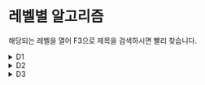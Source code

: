 # 레벨별 알고리즘<br/>
해당되는 레벨을 열어 F3으로 제목을 검색하시면 빨리 찾습니다.
<details markdown="1">
<summary>D1</summary>

* [거꾸로 출력해 보아요](https://github.com/gospel306/Algorithm/blob/master/SWExpertAcademy/D1/(1545)%20%EA%B1%B0%EA%BE%B8%EB%A1%9C%20%EC%B6%9C%EB%A0%A5%ED%95%B4%20%EB%B3%B4%EC%95%84%EC%9A%94.java)
* [간단한 N의 약수](https://github.com/gospel306/Algorithm/blob/master/SWExpertAcademy/D1/(1933)%20%EA%B0%84%EB%8B%A8%ED%95%9C%20N%20%EC%9D%98%20%EC%95%BD%EC%88%98.java)
* [1대1 가위바위보](https://github.com/gospel306/Algorithm/blob/master/SWExpertAcademy/D1/(1936)%201%EB%8C%801%20%EA%B0%80%EC%9C%84%EB%B0%94%EC%9C%84%EB%B3%B4.java)
* [아주 간단한 계산기](https://github.com/gospel306/Algorithm/blob/master/SWExpertAcademy/D1/(1938)%20%EC%95%84%EC%A3%BC%20%EA%B0%84%EB%8B%A8%ED%95%9C%20%EA%B3%84%EC%82%B0%EA%B8%B0.java)
* [더블더블](https://github.com/gospel306/Algorithm/blob/master/SWExpertAcademy/D1/(2019)%20%EB%8D%94%EB%B8%94%EB%8D%94%EB%B8%94.java)
* [N줄덧셈](https://github.com/gospel306/Algorithm/blob/master/SWExpertAcademy/D1/(2025)%20N%EC%A4%84%EB%8D%A7%EC%85%88.java)
* [대각선 출력하기](https://github.com/gospel306/Algorithm/blob/master/SWExpertAcademy/D1/(2027)%20%EB%8C%80%EA%B0%81%EC%84%A0%20%EC%B6%9C%EB%A0%A5%ED%95%98%EA%B8%B0.java)
* [몫과 나머지 출력하기](https://github.com/gospel306/Algorithm/blob/master/SWExpertAcademy/D1/(2029)%20%EB%AA%AB%EA%B3%BC%20%EB%82%98%EB%A8%B8%EC%A7%80%20%EC%B6%9C%EB%A0%A5%ED%95%98%EA%B8%B0.java)
* [서랍의 비밀번호](https://github.com/gospel306/Algorithm/blob/master/SWExpertAcademy/D1/(2043)%20%EC%84%9C%EB%9E%8D%EC%9D%98%20%EB%B9%84%EB%B0%80%EB%B2%88%ED%98%B8.java)
* [스탬프 찍기](https://github.com/gospel306/Algorithm/blob/master/SWExpertAcademy/D1/(2046)%20%EC%8A%A4%ED%83%AC%ED%94%84%20%EC%B0%8D%EA%B8%B0.java)
* [신문 헤드라인](https://github.com/gospel306/Algorithm/blob/master/SWExpertAcademy/D1/(2047)%20%EC%8B%A0%EB%AC%B8%20%ED%97%A4%EB%93%9C%EB%9D%BC%EC%9D%B8.java)
* [알파벳을 숫자로 변환](https://github.com/gospel306/Algorithm/blob/master/SWExpertAcademy/D1/(2050)%20%EC%95%8C%ED%8C%8C%EB%B2%B3%EC%9D%84%20%EC%88%AB%EC%9E%90%EB%A1%9C%20%EB%B3%80%ED%99%98.java)
* [연월일 달력](https://github.com/gospel306/Algorithm/blob/master/SWExpertAcademy/D1/(2056)%20%EC%97%B0%EC%9B%94%EC%9D%BC%20%EB%8B%AC%EB%A0%A5.java)
* [자릿수 더하기](https://github.com/gospel306/Algorithm/blob/master/SWExpertAcademy/D1/(2058)%20%EC%9E%90%EB%A6%BF%EC%88%98%20%EB%8D%94%ED%95%98%EA%B8%B0.java)
* [중간값 찾기](https://github.com/gospel306/Algorithm/blob/master/SWExpertAcademy/D1/(2063)%20%EC%A4%91%EA%B0%84%EA%B0%92%20%EC%B0%BE%EA%B8%B0.java)
* [최대수 구하기](https://github.com/gospel306/Algorithm/blob/master/SWExpertAcademy/D1/(2068)%20%EC%B5%9C%EB%8C%80%EC%88%98%20%EA%B5%AC%ED%95%98%EA%B8%B0.java)
* [큰 놈, 작은 놈, 같은 놈](https://github.com/gospel306/Algorithm/blob/master/SWExpertAcademy/D1/(2070)%20%ED%81%B0%20%EB%86%88%2C%20%EC%9E%91%EC%9D%80%20%EB%86%88%2C%20%EA%B0%99%EC%9D%80%20%EB%86%88.java)
* [평균값 구하기](https://github.com/gospel306/Algorithm/blob/master/SWExpertAcademy/D1/(2071)%ED%8F%89%EA%B7%A0%EA%B0%92%20%EA%B5%AC%ED%95%98%EA%B8%B0%2Cjava)
* [홀수만 더하기](https://github.com/gospel306/Algorithm/blob/master/SWExpertAcademy/D1/(2072)%ED%99%80%EC%88%98%EB%A7%8C%20%EB%8D%94%ED%95%98%EA%B8%B0.java)

</details>

<details markdown="1">
<summary>D2</summary>

* [최빈수 구하기](https://github.com/gospel306/Algorithm/blob/master/SWExpertAcademy/D2/(1204)%20%EC%B5%9C%EB%B9%88%EC%88%98%20%EA%B5%AC%ED%95%98%EA%B8%B0.java)
* [수도 요금 경쟁](https://github.com/gospel306/Algorithm/blob/master/SWExpertAcademy/D2/(1284)%20%EC%88%98%EB%8F%84%20%EC%9A%94%EA%B8%88%20%EA%B2%BD%EC%9F%81.java)
* [아름이의 돌 던지기](https://github.com/gospel306/Algorithm/blob/master/SWExpertAcademy/D2/(1285)%20%EC%95%84%EB%A6%84%EC%9D%B4%EC%9D%98%20%EB%8F%8C%20%EB%8D%98%EC%A7%80%EA%B8%B0.cpp)
* [새로운 불면증 치료법](https://github.com/gospel306/Algorithm/blob/master/SWExpertAcademy/D2/(1288)%20%EC%83%88%EB%A1%9C%EC%9A%B4%20%EB%B6%88%EB%A9%B4%EC%A6%9D%20%EC%B9%98%EB%A3%8C%EB%B2%95.java)
* [백만 장자 프로젝트](https://github.com/gospel306/Algorithm/blob/master/SWExpertAcademy/D2/(1859)%20%EB%B0%B1%EB%A7%8C%20%EC%9E%A5%EC%9E%90%20%ED%94%84%EB%A1%9C%EC%A0%9D%ED%8A%B8.java)
* [간단한 369게임](https://github.com/gospel306/Algorithm/blob/master/SWExpertAcademy/D2/(1926)%20%EA%B0%84%EB%8B%A8%ED%95%9C%20369%EA%B2%8C%EC%9E%84.java)
* [Base64 Decoder](https://github.com/gospel306/Algorithm/blob/master/SWExpertAcademy/D2/(1928)%20Base64%20Decoder.java)
* [가랏! RC카!](https://github.com/gospel306/Algorithm/blob/master/SWExpertAcademy/D2/(1940)%20%EA%B0%80%EB%9E%8F!%20RC%EC%B9%B4!.java)
* [간단한 소인수분해](https://github.com/gospel306/Algorithm/blob/master/SWExpertAcademy/D2/(1945)%20%EA%B0%84%EB%8B%A8%ED%95%9C%20%EC%86%8C%EC%9D%B8%EC%88%98%EB%B6%84%ED%95%B4.java)
* [간단한 압축 풀기](https://github.com/gospel306/Algorithm/blob/master/SWExpertAcademy/D2/(1946)%20%EA%B0%84%EB%8B%A8%ED%95%9C%20%EC%95%95%EC%B6%95%20%ED%92%80%EA%B8%B0.java)
* [날짜 계산기](https://github.com/gospel306/Algorithm/blob/master/SWExpertAcademy/D2/(1948)%20%EB%82%A0%EC%A7%9C%20%EA%B3%84%EC%82%B0%EA%B8%B0.java)
* [달팽이 숫자](https://github.com/gospel306/Algorithm/blob/master/SWExpertAcademy/D2/(1954)%20%EB%8B%AC%ED%8C%BD%EC%9D%B4%20%EC%88%AB%EC%9E%90.java)
* [두개의 숫자열](https://github.com/gospel306/Algorithm/blob/master/SWExpertAcademy/D2/(1959)%20%EB%91%90%EA%B0%9C%EC%9D%98%20%EC%88%AB%EC%9E%90%EC%97%B4.java)
* [숫자 배열 회전](https://github.com/gospel306/Algorithm/blob/master/SWExpertAcademy/D2/(1961)%20%EC%88%AB%EC%9E%90%20%EB%B0%B0%EC%97%B4%20%ED%9A%8C%EC%A0%84.java)
* [숫자를 정렬하자](https://github.com/gospel306/Algorithm/blob/master/SWExpertAcademy/D2/(1966)%20%EC%88%AB%EC%9E%90%EB%A5%BC%20%EC%A0%95%EB%A0%AC%ED%95%98%EC%9E%90.java)
* [쉬운 거스름돈](https://github.com/gospel306/Algorithm/blob/master/SWExpertAcademy/D2/(1970)%20%EC%89%AC%EC%9A%B4%20%EA%B1%B0%EC%8A%A4%EB%A6%84%EB%8F%88.java)
* [스도쿠 검증](https://github.com/gospel306/Algorithm/blob/master/SWExpertAcademy/D2/(1974)%20%EC%8A%A4%EB%8F%84%EC%BF%A0%20%EA%B2%80%EC%A6%9D.java)
* [시각 덧셈](https://github.com/gospel306/Algorithm/blob/master/SWExpertAcademy/D2/(1976)%20%EC%8B%9C%EA%B0%81%20%EB%8D%A7%EC%85%88.java)
* [어디에 단어가 들어갈 수 있을까](https://github.com/gospel306/Algorithm/blob/master/SWExpertAcademy/D2/(1979)%20%EC%96%B4%EB%94%94%EC%97%90%20%EB%8B%A8%EC%96%B4%EA%B0%80%20%EB%93%A4%EC%96%B4%EA%B0%88%20%EC%88%98%20%EC%9E%88%EC%9D%84%EA%B9%8C.java)
* [조교의 성적 매기기](https://github.com/gospel306/Algorithm/blob/master/SWExpertAcademy/D2/(1983)%20%EC%A1%B0%EA%B5%90%EC%9D%98%20%EC%84%B1%EC%A0%81%20%EB%A7%A4%EA%B8%B0%EA%B8%B0.java)
* [중간 평균값 구하기](https://github.com/gospel306/Algorithm/blob/master/SWExpertAcademy/D2/(1984)%20%EC%A4%91%EA%B0%84%20%ED%8F%89%EA%B7%A0%EA%B0%92%20%EA%B5%AC%ED%95%98%EA%B8%B0.java)
* [지그재그 숫자](https://github.com/gospel306/Algorithm/blob/master/SWExpertAcademy/D2/(1986)%20%EC%A7%80%EA%B7%B8%EC%9E%AC%EA%B7%B8%20%EC%88%AB%EC%9E%90.java)
* [초심자의 회문 검사](https://github.com/gospel306/Algorithm/blob/master/SWExpertAcademy/D2/(1989)%20%EC%B4%88%EC%8B%AC%EC%9E%90%EC%9D%98%20%ED%9A%8C%EB%AC%B8%20%EA%B2%80%EC%82%AC.java)
* [파리 퇴치](https://github.com/gospel306/Algorithm/blob/master/SWExpertAcademy/D2/(2001)%20%ED%8C%8C%EB%A6%AC%20%ED%87%B4%EC%B9%98.java)
* [파스칼의 삼각형](https://github.com/gospel306/Algorithm/blob/master/SWExpertAcademy/D2/(2005)%20%ED%8C%8C%EC%8A%A4%EC%B9%BC%EC%9D%98%20%EC%82%BC%EA%B0%81%ED%98%95.java)
* [패턴 마디의 길이](https://github.com/gospel306/Algorithm/blob/master/SWExpertAcademy/D2/(2007)%20%ED%8C%A8%ED%84%B4%20%EB%A7%88%EB%94%94%EC%9D%98%20%EA%B8%B8%EC%9D%B4.java)

</details>
<details markdown="1">
<summary>D3</summary>

* [View](https://github.com/gospel306/Algorithm/blob/master/SWExpertAcademy/D3/(1206)%20View.java)
* [Flatten](https://github.com/gospel306/Algorithm/blob/master/SWExpertAcademy/D3/(1208)%20Flatten.java)
* [Sum](https://github.com/gospel306/Algorithm/blob/master/SWExpertAcademy/D3/(1209)%20Sum.java)
* [String](https://github.com/gospel306/Algorithm/blob/master/SWExpertAcademy/D3/(1213)%20String.java)
* [회문1](https://github.com/gospel306/Algorithm/blob/master/SWExpertAcademy/D3/(1215)%20%ED%9A%8C%EB%AC%B81.java)
* [회문2](https://github.com/gospel306/Algorithm/blob/master/SWExpertAcademy/D3/(1216)%20%ED%9A%8C%EB%AC%B82.java)
* [거듭 제곱](https://github.com/gospel306/Algorithm/blob/master/SWExpertAcademy/D3/(1217)%20%EA%B1%B0%EB%93%AD%20%EC%A0%9C%EA%B3%B1.java)
* [GNS](https://github.com/gospel306/Algorithm/blob/master/SWExpertAcademy/D3/(1221)%20GNS.java)
* [암호생성기](https://github.com/gospel306/Algorithm/blob/master/SWExpertAcademy/D3/(1225)%20%EC%95%94%ED%98%B8%EC%83%9D%EC%84%B1%EA%B8%B0.java)
* [암호문1](https://github.com/gospel306/Algorithm/blob/master/SWExpertAcademy/D3/(1228)%20%EC%95%94%ED%98%B8%EB%AC%B81.java)
* [암호문2](https://github.com/gospel306/Algorithm/blob/master/SWExpertAcademy/D3/(1229)%20%EC%95%94%ED%98%B8%EB%AC%B82.java)
* [암호문3](https://github.com/gospel306/Algorithm/blob/master/SWExpertAcademy/D3/(1230)%20%EC%95%94%ED%98%B8%EB%AC%B83.java)
* [비밀번호](https://github.com/gospel306/Algorithm/blob/master/SWExpertAcademy/D3/(1234)%20%EB%B9%84%EB%B0%80%EB%B2%88%ED%98%B8.java)
* [단순 2진 암호코드](https://github.com/gospel306/Algorithm/blob/master/SWExpertAcademy/D3/(1240)%20%EB%8B%A8%EC%88%9C%202%EC%A7%84%20%EC%95%94%ED%98%B8%EC%BD%94%EB%93%9C.java)
* [최대 상금](https://github.com/gospel306/Algorithm/blob/master/SWExpertAcademy/D3/(1244)%20%EC%B5%9C%EB%8C%80%20%EC%83%81%EA%B8%88.java)
* [원재의 메모리 복구하기](https://github.com/gospel306/Algorithm/blob/master/SWExpertAcademy/D3/(1289)%20%EC%9B%90%EC%9E%AC%EC%9D%98%20%EB%A9%94%EB%AA%A8%EB%A6%AC%20%EB%B3%B5%EA%B5%AC%ED%95%98%EA%B8%B0.java)
* [원재의 벽 꾸미기](https://github.com/gospel306/Algorithm/blob/master/SWExpertAcademy/D3/(1491)%20%EC%9B%90%EC%9E%AC%EC%9D%98%20%EB%B2%BD%20%EA%BE%B8%EB%AF%B8%EA%B8%B0.java)
* [수의 새로운 연산](https://github.com/gospel306/Algorithm/blob/master/SWExpertAcademy/D3/(1493)%20%EC%88%98%EC%9D%98%20%EC%83%88%EB%A1%9C%EC%9A%B4%20%EC%97%B0%EC%82%B0.java)
* [진기의 최고급 붕어빵](https://github.com/gospel306/Algorithm/blob/master/SWExpertAcademy/D3/(1860)%20%EC%A7%84%EA%B8%B0%EC%9D%98%20%EC%B5%9C%EA%B3%A0%EA%B8%89%20%EB%B6%95%EC%96%B4%EB%B9%B5.java)
* [상호의 배틀필드](https://github.com/gospel306/Algorithm/blob/master/SWExpertAcademy/D3/(1873)%20%EC%83%81%ED%98%B8%EC%9D%98%20%EB%B0%B0%ED%8B%80%ED%95%84%EB%93%9C.java)
* [농작물 수확하기](https://github.com/gospel306/Algorithm/blob/master/SWExpertAcademy/D3/(2805)%20%EB%86%8D%EC%9E%91%EB%AC%BC%20%EC%88%98%ED%99%95%ED%95%98%EA%B8%B0.java)
* [N-Queen](https://github.com/gospel306/Algorithm/blob/master/SWExpertAcademy/D3/(2806)%20N-Queen.java)
* [부분 수열의 합](https://github.com/gospel306/Algorithm/blob/master/SWExpertAcademy/D3/(2817)%20%EB%B6%80%EB%B6%84%20%EC%88%98%EC%97%B4%EC%9D%98%20%ED%95%A9.java)
* [문자열 교집합](https://github.com/gospel306/Algorithm/blob/master/SWExpertAcademy/D3/(2948)%20%EB%AC%B8%EC%9E%90%EC%97%B4%20%EA%B5%90%EC%A7%91%ED%95%A9.java)
* [100만 이하의 모든 소수](https://github.com/gospel306/Algorithm/blob/master/SWExpertAcademy/D3/(3131)%20100%EB%A7%8C%20%EC%9D%B4%ED%95%98%EC%9D%98%20%EB%AA%A8%EB%93%A0%20%EC%86%8C%EC%88%98.java)
* [영준이와 신비한 뿔의 숲](https://github.com/gospel306/Algorithm/blob/master/SWExpertAcademy/D3/(3142)%20%EC%98%81%EC%A4%80%EC%9D%B4%EC%99%80%20%EC%8B%A0%EB%B9%84%ED%95%9C%20%EB%BF%94%EC%9D%98%20%EC%88%B2.java)
* [정삼각형 분할 놀이](https://github.com/gospel306/Algorithm/blob/master/SWExpertAcademy/D3/(3233)%20%EC%A0%95%EC%82%BC%EA%B0%81%ED%98%95%20%EB%B6%84%ED%95%A0%20%EB%86%80%EC%9D%B4.java)
* [두 수의 덧셈](https://github.com/gospel306/Algorithm/blob/master/SWExpertAcademy/D3/(3260)%20%EB%91%90%20%EC%88%98%EC%9D%98%20%EB%8D%A7%EC%85%88.java)
* [보충학습과 평균](https://github.com/gospel306/Algorithm/blob/master/SWExpertAcademy/D3/(3314)%20%EB%B3%B4%EC%B6%A9%ED%95%99%EC%8A%B5%EA%B3%BC%20%ED%8F%89%EA%B7%A0.java)
* [파도반 수열](https://github.com/gospel306/Algorithm/blob/master/SWExpertAcademy/D3/(3376)%ED%8C%8C%EB%8F%84%EB%B0%98%20%EC%88%98%EC%97%B4.java)
* [세가지 합 구하기](https://github.com/gospel306/Algorithm/blob/master/SWExpertAcademy/D3/(3408)%20%EC%84%B8%EA%B0%80%EC%A7%80%20%ED%95%A9%20%EA%B5%AC%ED%95%98%EA%B8%B0.java)
* [준환이의 운동관리](https://github.com/gospel306/Algorithm/blob/master/SWExpertAcademy/D3/(3431)%20%EC%A4%80%ED%99%98%EC%9D%B4%EC%9D%98%20%EC%9A%B4%EB%8F%99%EA%B4%80%EB%A6%AC.java)
* [직사각형 길이 찾기](https://github.com/gospel306/Algorithm/blob/master/SWExpertAcademy/D3/(3456)%20%EC%A7%81%EC%82%AC%EA%B0%81%ED%98%95%20%EA%B8%B8%EC%9D%B4%20%EC%B0%BE%EA%B8%B0.java)
* [퍼펙트 셔플](https://github.com/gospel306/Algorithm/blob/master/SWExpertAcademy/D3/(3499)%20%ED%8D%BC%ED%8E%99%ED%8A%B8%20%EC%85%94%ED%94%8C.java)
* [Digit sum](https://github.com/gospel306/Algorithm/blob/master/SWExpertAcademy/D3/(3750)%20Digit%20sum.java)
* [승률 비교하기](https://github.com/gospel306/Algorithm/blob/master/SWExpertAcademy/D3/(3975)%20%EC%8A%B9%EB%A5%A0%20%EB%B9%84%EA%B5%90%ED%95%98%EA%B8%B0.java)
* [영준이의 카드 카운팅](https://github.com/gospel306/Algorithm/blob/master/SWExpertAcademy/D3/(4047)%20%EC%98%81%EC%A4%80%EC%9D%B4%EC%9D%98%20%EC%B9%B4%EB%93%9C%20%EC%B9%B4%EC%9A%B4%ED%8C%85.java)
* [태혁이의 사랑은 타이밍](https://github.com/gospel306/Algorithm/blob/master/SWExpertAcademy/D3/(4299)%20%ED%83%9C%ED%98%81%EC%9D%B4%EC%9D%98%20%EC%82%AC%EB%9E%91%EC%9D%80%20%ED%83%80%EC%9D%B4%EB%B0%8D.java)
* [모음이 보이지 않는 사람](https://github.com/gospel306/Algorithm/blob/master/SWExpertAcademy/D3/(4406)%20%EB%AA%A8%EC%9D%8C%EC%9D%B4%20%EB%B3%B4%EC%9D%B4%EC%A7%80%20%EC%95%8A%EB%8A%94%20%EC%82%AC%EB%9E%8C.java)
* [최대 성적표 만들기](https://github.com/gospel306/Algorithm/blob/master/SWExpertAcademy/D3/(4466)%20%EC%B5%9C%EB%8C%80%20%EC%84%B1%EC%A0%81%ED%91%9C%20%EB%A7%8C%EB%93%A4%EA%B8%B0.java)
* [늘어지는 소리 만들기](https://github.com/gospel306/Algorithm/blob/master/SWExpertAcademy/D3/(4676)%20%EB%8A%98%EC%96%B4%EC%A7%80%EB%8A%94%20%EC%86%8C%EB%A6%AC%20%EB%A7%8C%EB%93%A4%EA%B8%B0.java)
* [테네스의 특별한 소수](https://github.com/gospel306/Algorithm/blob/master/SWExpertAcademy/D3/(4698)%20%ED%85%8C%EB%84%A4%EC%8A%A4%EC%9D%98%20%ED%8A%B9%EB%B3%84%ED%95%9C%20%EC%86%8C%EC%88%98.java)
* [다솔이의 다이아몬드 장식](https://github.com/gospel306/Algorithm/blob/master/SWExpertAcademy/D3/(4751)%20%EB%8B%A4%EC%86%94%EC%9D%B4%EC%9D%98%20%EB%8B%A4%EC%9D%B4%EC%95%84%EB%AA%AC%EB%93%9C%20%EC%9E%A5%EC%8B%9D.java)
* [성공적인 공연 기획](https://github.com/gospel306/Algorithm/blob/master/SWExpertAcademy/D3/(4789)%20%EC%84%B1%EA%B3%B5%EC%A0%81%EC%9D%B8%20%EA%B3%B5%EC%97%B0%20%EA%B8%B0%ED%9A%8D.java)
* [두가지 빵의 딜레마](https://github.com/gospel306/Algorithm/blob/master/SWExpertAcademy/D3/(5162)%20%EB%91%90%EA%B0%80%EC%A7%80%20%EB%B9%B5%EC%9D%98%20%EB%94%9C%EB%A0%88%EB%A7%88.java)
* [햄버거 다이어트](https://github.com/gospel306/Algorithm/blob/master/SWExpertAcademy/D3/(5215)%20%ED%96%84%EB%B2%84%EA%B1%B0%20%EB%8B%A4%EC%9D%B4%EC%96%B4%ED%8A%B8.java)
* [의석이의 세로로 말해요](https://github.com/gospel306/Algorithm/blob/master/SWExpertAcademy/D3/(5356)%20%EC%9D%98%EC%84%9D%EC%9D%B4%EC%9D%98%20%EC%84%B8%EB%A1%9C%EB%A1%9C%20%EB%A7%90%ED%95%B4%EC%9A%94.java)
* [민석이의 과제 체크하기](https://github.com/gospel306/Algorithm/blob/master/SWExpertAcademy/D3/(5431)%20%EB%AF%BC%EC%84%9D%EC%9D%B4%EC%9D%98%20%EA%B3%BC%EC%A0%9C%20%EC%B2%B4%ED%81%AC%ED%95%98%EA%B8%B0.java)
* [2016년 요일 맞추기](https://github.com/gospel306/Algorithm/blob/master/SWExpertAcademy/D3/(5515)%202016%EB%85%84%20%EC%9A%94%EC%9D%BC%20%EB%A7%9E%EC%B6%94%EA%B8%B0.java)
* [홀수일까 짝수일까](https://github.com/gospel306/Algorithm/blob/master/SWExpertAcademy/D3/(5549)%20%ED%99%80%EC%88%98%EC%9D%BC%EA%B9%8C%20%EC%A7%9D%EC%88%98%EC%9D%BC%EA%B9%8C.java)
* [쥬스 나누기](https://github.com/gospel306/Algorithm/blob/master/SWExpertAcademy/D3/(5601)%20%EC%A5%AC%EC%8A%A4%20%EB%82%98%EB%88%84%EA%B8%B0.java)
* [건초더미](https://github.com/gospel306/Algorithm/blob/master/SWExpertAcademy/D3/(5603)%20%EA%B1%B4%EC%B4%88%EB%8D%94%EB%AF%B8.java)
* [조합](https://github.com/gospel306/Algorithm/blob/master/SWExpertAcademy/D3/(5607)%20%EC%A1%B0%ED%95%A9.java)
* [합](https://github.com/gospel306/Algorithm/blob/master/SWExpertAcademy/D3/(5642)%20%ED%95%A9.java)
* [세제곱근을 찾아라](https://github.com/gospel306/Algorithm/blob/master/SWExpertAcademy/D3/(5688)%20%EC%84%B8%EC%A0%9C%EA%B3%B1%EA%B7%BC%EC%9D%84%20%EC%B0%BE%EC%95%84%EB%9D%BC.java)
* [현주의 상자 바꾸기](https://github.com/gospel306/Algorithm/blob/master/SWExpertAcademy/D3/(5789)%20%ED%98%84%EC%A3%BC%EC%9D%98%20%EC%83%81%EC%9E%90%20%EB%B0%94%EA%BE%B8%EA%B8%B0.java)
* [새샘이의 7-3-5 게임](https://github.com/gospel306/Algorithm/blob/master/SWExpertAcademy/D3/(5948)%20%EC%83%88%EC%83%98%EC%9D%B4%EC%9D%98%207-3-5%20%EA%B2%8C%EC%9E%84.java)
* [기차 사이의 파리](https://github.com/gospel306/Algorithm/blob/master/SWExpertAcademy/D3/(6019)%20%EA%B8%B0%EC%B0%A8%20%EC%82%AC%EC%9D%B4%EC%9D%98%20%ED%8C%8C%EB%A6%AC.java)
* [정곤이의 단조 증가하는 수](https://github.com/gospel306/Algorithm/blob/master/SWExpertAcademy/D3/(6190)%20%EC%A0%95%EA%B3%A4%EC%9D%B4%EC%9D%98%20%EB%8B%A8%EC%A1%B0%20%EC%A6%9D%EA%B0%80%ED%95%98%EB%8A%94%20%EC%88%98.java)
* [삼성시의 버스 노선](https://github.com/gospel306/Algorithm/blob/master/SWExpertAcademy/D3/(6485)%20%EC%82%BC%EC%84%B1%EC%8B%9C%EC%9D%98%20%EB%B2%84%EC%8A%A4%20%EB%85%B8%EC%84%A0.java)
* [다솔이의 월급 상자](https://github.com/gospel306/Algorithm/blob/master/SWExpertAcademy/D3/(6692)%20%EB%8B%A4%EC%86%94%EC%9D%B4%EC%9D%98%20%EC%9B%94%EA%B8%89%20%EC%83%81%EC%9E%90.java)
* [희성이의 원근법](https://github.com/gospel306/Algorithm/blob/master/SWExpertAcademy/D3/(6718)%20%ED%9D%AC%EC%84%B1%EC%9D%B4%EC%9D%98%20%EC%9B%90%EA%B7%BC%EB%B2%95.java)
* [장애물 경주 난이도](https://github.com/gospel306/Algorithm/blob/master/SWExpertAcademy/D3/(6730)%20%EC%9E%A5%EC%95%A0%EB%AC%BC%20%EA%B2%BD%EC%A3%BC%20%EB%82%9C%EC%9D%B4%EB%8F%84.java)
* [규영이와 인영이의 카드게임](https://github.com/gospel306/Algorithm/blob/master/SWExpertAcademy/D3/(6808)%20%EA%B7%9C%EC%98%81%EC%9D%B4%EC%99%80%20%EC%9D%B8%EC%98%81%EC%9D%B4%EC%9D%98%20%EC%B9%B4%EB%93%9C%EA%B2%8C%EC%9E%84.java)
* [주혁이의 복권 당첨](https://github.com/gospel306/Algorithm/blob/master/SWExpertAcademy/D3/(6900)%20%EC%A3%BC%ED%98%81%EC%9D%B4%EC%9D%98%20%EB%B3%B5%EA%B6%8C%20%EB%8B%B9%EC%B2%A8.java)
* [동철이의 프로그래밍 대회](https://github.com/gospel306/Algorithm/blob/master/SWExpertAcademy/D3/(6958)%20%EB%8F%99%EC%B2%A0%EC%9D%B4%EC%9D%98%20%ED%94%84%EB%A1%9C%EA%B7%B8%EB%9E%98%EB%B0%8D%20%EB%8C%80%ED%9A%8C.java)
* [문제 제목 붙이기](https://github.com/gospel306/Algorithm/blob/master/SWExpertAcademy/D3/(7087)%20%EB%AC%B8%EC%A0%9C%20%EC%A0%9C%EB%AA%A9%20%EB%B6%99%EC%9D%B4%EA%B8%B0.java)
* [사랑의 카운슬러](https://github.com/gospel306/Algorithm/blob/master/SWExpertAcademy/D3/(7227)%20%EC%82%AC%EB%9E%91%EC%9D%98%20%EC%B9%B4%EC%9A%B4%EC%8A%AC%EB%9F%AC.java)
* [상원이의 연속 합](https://github.com/gospel306/Algorithm/blob/master/SWExpertAcademy/D3/(7510)%20%EC%83%81%EC%9B%90%EC%9D%B4%EC%9D%98%20%EC%97%B0%EC%86%8D%20%ED%95%A9.java)
* [세영이의 SEM력 연도](https://github.com/gospel306/Algorithm/blob/master/SWExpertAcademy/D3/(7532)%20%EC%84%B8%EC%98%81%EC%9D%B4%EC%9D%98%20SEM%EB%A0%A5%20%EC%97%B0%EB%8F%84.java)
* [자가 복제 문자열](https://github.com/gospel306/Algorithm/blob/master/SWExpertAcademy/D3/(7584)%20%EC%9E%90%EA%B0%80%20%20%EB%B3%B5%EC%A0%9C%20%EB%AC%B8%EC%9E%90%EC%97%B4.java)
* [통역사 성경이](https://github.com/gospel306/Algorithm/blob/master/SWExpertAcademy/D3/(7675)%20%ED%86%B5%EC%97%AD%EC%82%AC%20%EC%84%B1%EA%B2%BD%EC%9D%B4.java)
* [다양성 측정](https://github.com/gospel306/Algorithm/blob/master/SWExpertAcademy/D3/(7728)%20%EB%8B%A4%EC%96%91%EC%84%B1%20%EC%B8%A1%EC%A0%95.java)
* [시간 개념](https://github.com/gospel306/Algorithm/blob/master/SWExpertAcademy/D3/(7732)%20%EC%8B%9C%EA%B0%84%20%EA%B0%9C%EB%85%90.java)
* [오타](https://github.com/gospel306/Algorithm/blob/master/SWExpertAcademy/D3/(7853)%20%EC%98%A4%ED%83%80.java)
* [부먹왕국의 차원 관문](https://github.com/gospel306/Algorithm/blob/master/SWExpertAcademy/D3/(7964)%20%EB%B6%80%EB%A8%B9%EC%99%95%EA%B5%AD%EC%9D%98%20%EC%B0%A8%EC%9B%90%20%EA%B4%80%EB%AC%B8.java)
* [Rooted Binary Tree 재구성](https://github.com/gospel306/Algorithm/blob/master/SWExpertAcademy/D3/(7985)%20Rooted%20Binary%20Tree%20%EC%9E%AC%EA%B5%AC%EC%84%B1.java)
* [홀수 피라미드](https://github.com/gospel306/Algorithm/blob/master/SWExpertAcademy/D3/(8016)%20%ED%99%80%EC%88%98%20%ED%94%BC%EB%9D%BC%EB%AF%B8%EB%93%9C.java)
* [계산기](https://github.com/gospel306/Algorithm/blob/master/SWExpertAcademy/D3/(8338)%20%EA%B3%84%EC%82%B0%EA%B8%B0.java)
* [Summation](https://github.com/gospel306/Algorithm/blob/master/SWExpertAcademy/D3/(8658)%20Summation.java)
* [코딩 토너먼트1](https://github.com/gospel306/Algorithm/blob/master/SWExpertAcademy/D3/(8673)%20%EC%BD%94%EB%94%A9%20%ED%86%A0%EB%84%88%EB%A8%BC%ED%8A%B81.java)
* [두문자어](https://github.com/gospel306/Algorithm/blob/master/SWExpertAcademy/D3/(8741)%20%EB%91%90%EB%AC%B8%EC%9E%90%EC%96%B4.java)
* [적고 지우기](https://github.com/gospel306/Algorithm/blob/master/SWExpertAcademy/D3/(8821)%20%EC%A0%81%EA%B3%A0%20%20%EC%A7%80%EC%9A%B0%EA%B8%B0.java)
* [아바바바](https://github.com/gospel306/Algorithm/blob/master/SWExpertAcademy/D3/(8840)%20%EC%95%84%EB%B0%94%EB%B0%94%EB%B0%94.java)
* [시험](https://github.com/gospel306/Algorithm/blob/master/SWExpertAcademy/D3/(8888)%20%EC%8B%9C%ED%97%98.java)
* [제로](https://github.com/gospel306/Algorithm/blob/master/SWExpertAcademy/D3/(8931)%20%EC%A0%9C%EB%A1%9C.java)
* [한빈이와 Spot Mart](https://github.com/gospel306/Algorithm/blob/master/SWExpertAcademy/D3/(9229)%20%ED%95%9C%EB%B9%88%EC%9D%B4%EC%99%80%20Spot%20Mart.java)
* [진용이네 주차자타워](https://github.com/gospel306/Algorithm/blob/master/SWExpertAcademy/D3/(9280)%20%EC%A7%84%EC%9A%A9%EC%9D%B4%EB%84%A4%20%EC%A3%BC%EC%B0%A8%EC%9E%90%ED%83%80%EC%9B%8C.java)
* [석찬이의 받아쓰기](https://github.com/gospel306/Algorithm/blob/master/SWExpertAcademy/D3/(9317)%20%EC%84%9D%EC%B0%AC%EC%9D%B4%EC%9D%98%20%EB%B0%9B%EC%95%84%EC%93%B0%EA%B8%B0.java)
* [민정이와 광직이의 알파벳 공부](https://github.com/gospel306/Algorithm/blob/master/SWExpertAcademy/D3/(9480)%20%EB%AF%BC%EC%A0%95%EC%9D%B4%EC%99%80%20%EA%B4%91%EC%A7%81%EC%9D%B4%EC%9D%98%20%EC%95%8C%ED%8C%8C%EB%B2%B3%20%EA%B3%B5%EB%B6%80.java)
* [USB 꽂기의 미스터리](https://github.com/gospel306/Algorithm/blob/master/SWExpertAcademy/D3/(9700)%20USB%20%EA%BD%82%EA%B8%B0%EC%9D%98%20%EB%AF%B8%EC%8A%A4%ED%84%B0%EB%A6%AC.java)
* [카드 게임](https://github.com/gospel306/Algorithm/blob/master/SWExpertAcademy/D3/(9778)%20%EC%B9%B4%EB%93%9C%20%EA%B2%8C%EC%9E%84.java)
* [최고의 쌍](https://github.com/gospel306/Algorithm/blob/master/SWExpertAcademy/D3/(9839)%20%EC%B5%9C%EA%B3%A0%EC%9D%98%20%EC%8C%8D.java)
* [순열1](https://github.com/gospel306/Algorithm/blob/master/SWExpertAcademy/D3/(9940)%20%EC%88%9C%EC%97%B41.java)

</details>
